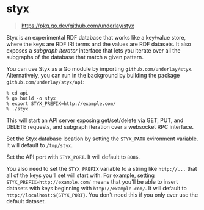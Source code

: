 # styx

> https://pkg.go.dev/github.com/underlay/styx

Styx is an experimental RDF database that works like a key/value store, where the keys are RDF IRI terms and the values are RDF datasets. It also exposes a _subgraph iterator_ interface that lets you iterate over all the subgraphs of the database that match a given pattern.

You can use Styx as a Go module by importing `github.com/underlay/styx`. Alternatively, you can run in the background by building the package `github.com/underlay/styx/api`:

```
% cd api
% go build -o styx
% export STYX_PREFIX=http://example.com/
% ./styx
```

This will start an API server exposing get/set/delete via GET, PUT, and DELETE requests, and subgraph iteration over a websocket RPC interface.

Set the Styx database location by setting the `STYX_PATH` evironment variable. It will default to `/tmp/styx`.

Set the API port with `STYX_PORT`. It will default to `8086`.

You also need to set the `STYX_PREFIX` variable to a string like `http://...` that all of the keys you'll set will start with. For example, setting `STYX_PREFIX=http://example.com/` means that you'll be able to insert datasets with keys beginning with `http://example.com/`. It will default to `http://localhost:${STYX_PORT}`. You don't need this if you only ever use the default dataset.

